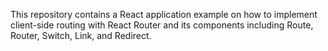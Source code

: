 This repository contains a React application example on how to implement client-side routing with React Router and its components including Route, Router, Switch, Link, and Redirect.